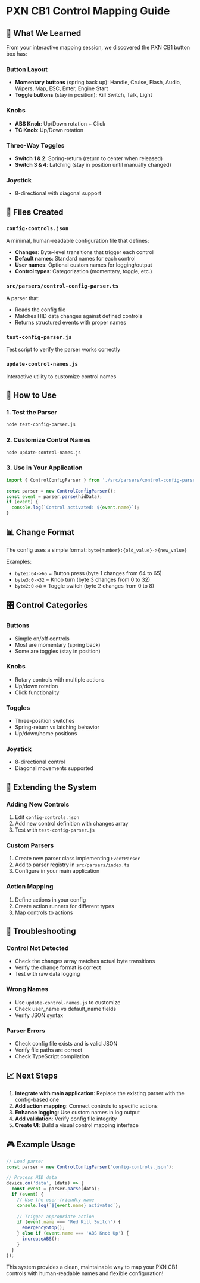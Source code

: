 # PXN CB1 Control Mapping Guide

## 🎯 What We Learned

From your interactive mapping session, we discovered the PXN CB1 button box has:

### **Button Layout**
- **Momentary buttons** (spring back up): Handle, Cruise, Flash, Audio, Wipers, Map, ESC, Enter, Engine Start
- **Toggle buttons** (stay in position): Kill Switch, Talk, Light

### **Knobs**
- **ABS Knob**: Up/Down rotation + Click
- **TC Knob**: Up/Down rotation

### **Three-Way Toggles**
- **Switch 1 & 2**: Spring-return (return to center when released)
- **Switch 3 & 4**: Latching (stay in position until manually changed)

### **Joystick**
- 8-directional with diagonal support

## 📁 Files Created

### `config-controls.json`
A minimal, human-readable configuration file that defines:
- **Changes**: Byte-level transitions that trigger each control
- **Default names**: Standard names for each control
- **User names**: Optional custom names for logging/output
- **Control types**: Categorization (momentary, toggle, etc.)

### `src/parsers/control-config-parser.ts`
A parser that:
- Reads the config file
- Matches HID data changes against defined controls
- Returns structured events with proper names

### `test-config-parser.js`
Test script to verify the parser works correctly

### `update-control-names.js`
Interactive utility to customize control names

## 🔧 How to Use

### 1. **Test the Parser**
```bash
node test-config-parser.js
```

### 2. **Customize Control Names**
```bash
node update-control-names.js
```

### 3. **Use in Your Application**
```typescript
import { ControlConfigParser } from './src/parsers/control-config-parser.js';

const parser = new ControlConfigParser();
const event = parser.parse(hidData);
if (event) {
  console.log(`Control activated: ${event.name}`);
}
```

## 📊 Change Format

The config uses a simple format: `byte{number}:{old_value}->{new_value}`

Examples:
- `byte1:64->65` = Button press (byte 1 changes from 64 to 65)
- `byte3:0->32` = Knob turn (byte 3 changes from 0 to 32)
- `byte2:0->8` = Toggle switch (byte 2 changes from 0 to 8)

## 🎛️ Control Categories

### **Buttons**
- Simple on/off controls
- Most are momentary (spring back)
- Some are toggles (stay in position)

### **Knobs**
- Rotary controls with multiple actions
- Up/down rotation
- Click functionality

### **Toggles**
- Three-position switches
- Spring-return vs latching behavior
- Up/down/home positions

### **Joystick**
- 8-directional control
- Diagonal movements supported

## 🔄 Extending the System

### **Adding New Controls**
1. Edit `config-controls.json`
2. Add new control definition with changes array
3. Test with `test-config-parser.js`

### **Custom Parsers**
1. Create new parser class implementing `EventParser`
2. Add to parser registry in `src/parsers/index.ts`
3. Configure in your main application

### **Action Mapping**
1. Define actions in your config
2. Create action runners for different types
3. Map controls to actions

## 🐛 Troubleshooting

### **Control Not Detected**
- Check the changes array matches actual byte transitions
- Verify the change format is correct
- Test with raw data logging

### **Wrong Names**
- Use `update-control-names.js` to customize
- Check user_name vs default_name fields
- Verify JSON syntax

### **Parser Errors**
- Check config file exists and is valid JSON
- Verify file paths are correct
- Check TypeScript compilation

## 📈 Next Steps

1. **Integrate with main application**: Replace the existing parser with the config-based one
2. **Add action mapping**: Connect controls to specific actions
3. **Enhance logging**: Use custom names in log output
4. **Add validation**: Verify config file integrity
5. **Create UI**: Build a visual control mapping interface

## 🎮 Example Usage

```typescript
// Load parser
const parser = new ControlConfigParser('config-controls.json');

// Process HID data
device.on('data', (data) => {
  const event = parser.parse(data);
  if (event) {
    // Use the user-friendly name
    console.log(`${event.name} activated`);
    
    // Trigger appropriate action
    if (event.name === 'Red Kill Switch') {
      emergencyStop();
    } else if (event.name === 'ABS Knob Up') {
      increaseABS();
    }
  }
});
```

This system provides a clean, maintainable way to map your PXN CB1 controls with human-readable names and flexible configuration! 